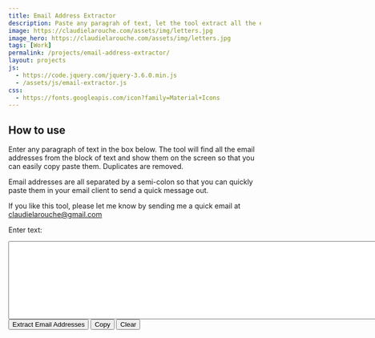 ```yaml
---
title: Email Address Extractor
description: Paste any paragrah of text, let the tool extract all the email addresses for you
image: https://claudielarouche.com/assets/img/letters.jpg
image_hero: https://claudielarouche.com/assets/img/letters.jpg
tags: [Work]
permalink: /projects/email-address-extractor/
layout: projects
js: 
  - https://code.jquery.com/jquery-3.6.0.min.js
  - /assets/js/email-extractor.js
css: 
  - https://fonts.googleapis.com/icon?family=Material+Icons
---
```


## How to use

Enter any paragraph of text in the box below. The tool will find all the email addresses from the block of text and show them on the screen so that you can easily copy paste them. Duplicates are removed.  

Email addresses are all separated by a semi-colon so that you can quickly paste them in your email client to send a quick message out.  

If you like this tool, please let me know by sending me a quick email at claudielarouche@gmail.com  

<label for="textInput">Enter text:</label>  

<textarea id="textInput" rows="10" cols="100"></textarea>

<div class="btn-group mb-3" role="group" aria-label="Buttons">
  <button type="button" class="btn btn-primary" onclick="extractEmails()">Extract Email Addresses</button>  
  <button type="button" class="btn btn-warning" onclick="copyOutput()">Copy</button>
  <button type="button" class="btn btn-danger" onclick="clearInput()">Clear</button>
</div>

<div id="output"></div>

<div id="copyContainer" >
  <span id="copyMessage" style="margin-left: 8px; color: green;"></span>
</div>

